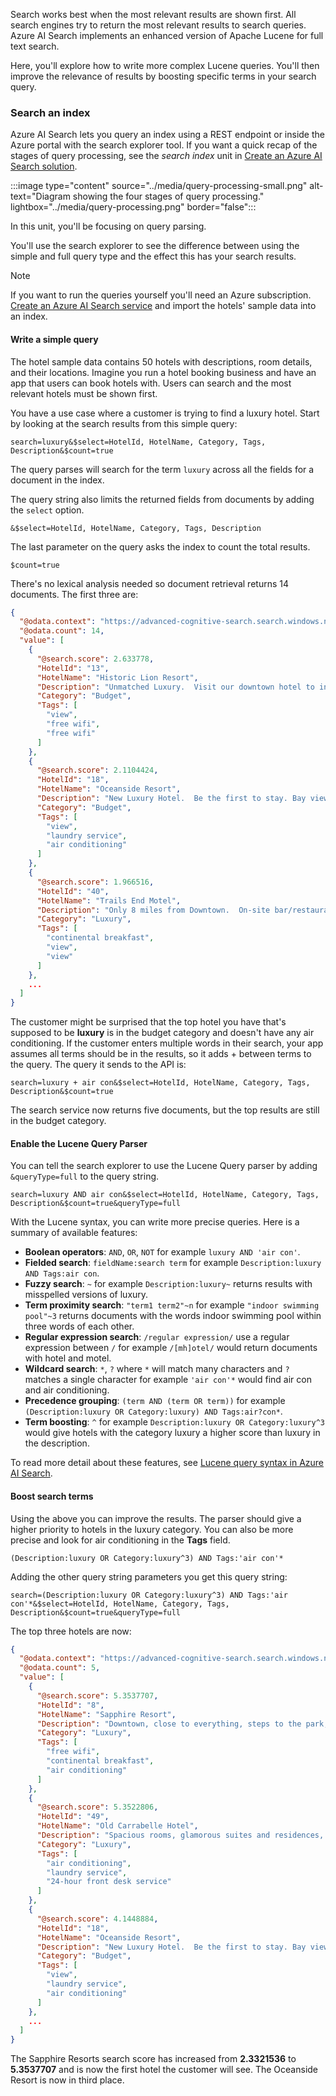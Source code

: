 Search works best when the most relevant results are shown first. All search engines try to return the most relevant results to search queries. Azure AI Search implements an enhanced version of Apache Lucene for full text search.

Here, you'll explore how to write more complex Lucene queries. You'll then improve the relevance of results by boosting specific terms in your search query.

### Search an index

Azure AI Search lets you query an index using a REST endpoint or inside the Azure portal with the search explorer tool. If you want a quick recap of the stages of query processing, see the *search index* unit in [Create an Azure AI Search solution](/training/modules/create-azure-cognitive-search-solution/5-search-index).

:::image type="content" source="../media/query-processing-small.png" alt-text="Diagram showing the four stages of query processing." lightbox="../media/query-processing.png" border="false":::

In this unit, you'll be focusing on query parsing.

You'll use the search explorer to see the difference between using the simple and full query type and the effect this has your search results.

> [!NOTE]
> If you want to run the queries yourself you'll need an Azure subscription. [Create an Azure AI Search service](/azure/search/search-create-service-portal) and import the hotels' sample data into an index.

#### Write a simple query

The hotel sample data contains 50 hotels with descriptions, room details, and their locations. Imagine you run a hotel booking business and have an app that users can book hotels with. Users can search and the most relevant hotels must be shown first.

You have a use case where a customer is trying to find a luxury hotel. Start by looking at the search results from this simple query:

`search=luxury&$select=HotelId, HotelName, Category, Tags, Description&$count=true`

The query parses will search for the term `luxury` across all the fields for a document in the index.

The query string also limits the returned fields from documents by adding the `select` option.

`&$select=HotelId, HotelName, Category, Tags, Description`

The last parameter on the query asks the index to count the total results.

`$count=true`

There's no lexical analysis needed so document retrieval returns 14 documents. The first three are:

```json
{
  "@odata.context": "https://advanced-cognitive-search.search.windows.net/indexes('hotels-sample-index')/$metadata#docs(*)",
  "@odata.count": 14,
  "value": [
    {
      "@search.score": 2.633778,
      "HotelId": "13",
      "HotelName": "Historic Lion Resort",
      "Description": "Unmatched Luxury.  Visit our downtown hotel to indulge in luxury accommodations. Moments from the stadium, we feature the best in comfort",
      "Category": "Budget",
      "Tags": [
        "view",
        "free wifi",
        "free wifi"
      ]
    },
    {
      "@search.score": 2.1104424,
      "HotelId": "18",
      "HotelName": "Oceanside Resort",
      "Description": "New Luxury Hotel.  Be the first to stay. Bay views from every room, location near the piper, rooftop pool, waterfront dining & more.",
      "Category": "Budget",
      "Tags": [
        "view",
        "laundry service",
        "air conditioning"
      ]
    },
    {
      "@search.score": 1.966516,
      "HotelId": "40",
      "HotelName": "Trails End Motel",
      "Description": "Only 8 miles from Downtown.  On-site bar/restaurant, Free hot breakfast buffet, Free wireless internet, All non-smoking hotel. Only 15 miles from airport.",
      "Category": "Luxury",
      "Tags": [
        "continental breakfast",
        "view",
        "view"
      ]
    },
    ...
  ]
}
```

The customer might be surprised that the top hotel you have that's supposed to be **luxury** is in the budget category and doesn't have any air conditioning. If the customer enters multiple words in their search, your app assumes all terms should be in the results, so it adds + between terms to the query. The query it sends to the API is:

`search=luxury + air con&$select=HotelId, HotelName, Category, Tags, Description&$count=true`

The search service now returns five documents, but the top results are still in the budget category.

#### Enable the Lucene Query Parser

You can tell the search explorer to use the Lucene Query parser by adding `&queryType=full` to the query string.

`search=luxury AND air con&$select=HotelId, HotelName, Category, Tags, Description&$count=true&queryType=full`

With the Lucene syntax, you can write more precise queries. Here is a summary of available features:

- **Boolean operators**: `AND`, `OR`, `NOT` for example `luxury AND 'air con'`.
- **Fielded search**: `fieldName:search term` for example `Description:luxury AND Tags:air con`.
- **Fuzzy search**: `~` for example `Description:luxury~` returns results with misspelled versions of luxury.
- **Term proximity search**: `"term1 term2"~n` for example `"indoor swimming pool"~3` returns documents with the words indoor swimming pool within three words of each other.
- **Regular expression search**: `/regular expression/` use a regular expression between `/` for example `/[mh]otel/` would return documents with hotel and motel.
- **Wildcard search**: `*`, `?` where `*` will match many characters and `?` matches a single character for example `'air con'*` would find air con and air conditioning.
- **Precedence grouping**: `(term AND (term OR term))` for example `(Description:luxury OR Category:luxury) AND Tags:air?con*`.
- **Term boosting**: `^` for example `Description:luxury OR Category:luxury^3` would give hotels with the category luxury a higher score than luxury in the description.

To read more detail about these features, see [Lucene query syntax in Azure AI Search](/azure/search/query-lucene-syntax).

#### Boost search terms

Using the above you can improve the results. The parser should give a higher priority to hotels in the luxury category. You can also be more precise and look for air conditioning in the **Tags** field.

`(Description:luxury OR Category:luxury^3) AND Tags:'air con'*`

Adding the other query string parameters you get this query string:

`search=(Description:luxury OR Category:luxury^3) AND Tags:'air con'*&$select=HotelId, HotelName, Category, Tags, Description&$count=true&queryType=full`

The top three hotels are now:

```json
{
  "@odata.context": "https://advanced-cognitive-search.search.windows.net/indexes('hotels-sample-index')/$metadata#docs(*)",
  "@odata.count": 5,
  "value": [
    {
      "@search.score": 5.3537707,
      "HotelId": "8",
      "HotelName": "Sapphire Resort",
      "Description": "Downtown, close to everything, steps to the park, shopping, and restaurants.",
      "Category": "Luxury",
      "Tags": [
        "free wifi",
        "continental breakfast",
        "air conditioning"
      ]
    },
    {
      "@search.score": 5.3522806,
      "HotelId": "49",
      "HotelName": "Old Carrabelle Hotel",
      "Description": "Spacious rooms, glamorous suites and residences, rooftop pool, walking access to shopping, dining, entertainment and the city center.",
      "Category": "Luxury",
      "Tags": [
        "air conditioning",
        "laundry service",
        "24-hour front desk service"
      ]
    },
    {
      "@search.score": 4.1448884,
      "HotelId": "18",
      "HotelName": "Oceanside Resort",
      "Description": "New Luxury Hotel.  Be the first to stay. Bay views from every room, location near the piper, rooftop pool, waterfront dining & more.",
      "Category": "Budget",
      "Tags": [
        "view",
        "laundry service",
        "air conditioning"
      ]
    },
    ...
  ]
}
```

The Sapphire Resorts search score has increased from **2.3321536** to **5.3537707** and is now the first hotel the customer will see. The Oceanside Resort is now in third place.
